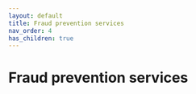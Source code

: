 ```yaml
---
layout: default
title: Fraud prevention services
nav_order: 4
has_children: true
---
```


# Fraud prevention services
